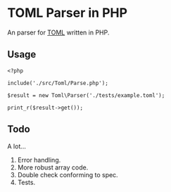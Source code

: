 TOML Parser in PHP
====

An parser for [TOML](https://github.com/mojombo/toml) written in PHP.

## Usage
    
    <?php
    
    include('./src/Toml/Parse.php');
    
    $result = new Toml\Parser('./tests/example.toml');
    
    print_r($result->get());

## Todo

A lot...

1. Error handling.
2. More robust array code.
3. Double check conforming to spec.
4. Tests.
